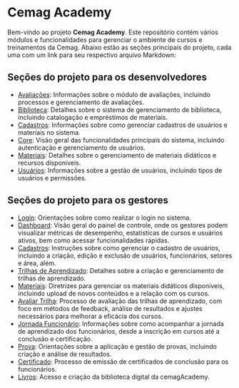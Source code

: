 # Cemag Academy

Bem-vindo ao projeto **Cemag Academy**. Este repositório contém vários módulos e funcionalidades para gerenciar o ambiente de cursos e treinamentos da Cemag. Abaixo estão as seções principais do projeto, cada uma com um link para seu respectivo arquivo Markdown:

## Seções do projeto para os desenvolvedores

- [Avaliações](/documentacao/documentacaoDesenvolvedores/avaliacoes.md): Informações sobre o módulo de avaliações, incluindo processos e gerenciamento de avaliações.
- [Biblioteca](/documentacao/documentacaoDesenvolvedores/biblioteca.md): Detalhes sobre o sistema de gerenciamento de biblioteca, incluindo catalogação e empréstimos de materiais.
- [Cadastros](/documentacao/documentacaoDesenvolvedores/cadastros.md): Informações sobre como gerenciar cadastros de usuários e materiais no sistema.
- [Core](/documentacao/documentacaoDesenvolvedores/core.md): Visão geral das funcionalidades principais do sistema, incluindo autenticação e gerenciamento de usuários.
- [Materiais](/documentacao/documentacaoDesenvolvedores/materiais.md): Detalhes sobre o gerenciamento de materiais didáticos e recursos disponíveis.
- [Usuários](/documentacao/documentacaoDesenvolvedores/users.md): Informações sobre a gestão de usuários, incluindo tipos de usuários e permissões.

## Seções do projeto para os gestores

- [Login](/documentacao/documentacaoGestores/login.md): Orientações sobre como realizar o login no sistema.
- [Dashboard](/documentacao/documentacaoGestores/dashboard.md): Visão geral do painel de controle, onde os gestores podem visualizar métricas de desempenho, estatísticas de cursos e usuários ativos, bem como acessar funcionalidades rápidas.
- [Cadastros](/documentacao/documentacaoGestores/cadastros.md): Instruções sobre como gerenciar o cadastro de usuários, incluindo a criação, edição e exclusão de usuários, funcionários, setores e área, além.
- [Trilhas de Aprendizado](/documentacao/documentacaoGestores/list_trilhas.md): Detalhes sobre a criação e gerenciamento de trilhas de aprendizado.
- [Materiais](/documentacao/documentacaoGestores/materiais.md): Diretrizes para gerenciar os materiais didáticos disponíveis, incluindo upload de novos conteúdos e a relação com os cursos.
- [Avaliar Trilha](/documentacao/documentacaoGestores/avaliarTrilha.md): Processo de avaliação das trilhas de aprendizado, com foco em métodos de feedback, análise de resultados e ajustes necessários para melhorar a eficácia dos cursos.
- [Jornada Funcionário](/documentacao/documentacaoGestores/jornada.md): Informações sobre como acompanhar a jornada de aprendizado dos funcionários, desde a inscrição em cursos até a conclusão e certificação.
- [Prova](/documentacao/documentacaoGestores/prova.md): Orientações sobre a aplicação e gestão de provas, incluindo criação e análise de resultados.
- [Certificado](/documentacao/documentacaoGestores/certificado.md): Processo de emissão de certificados de conclusão para os funcionários.
- [Livros](/documentacao/documentacaoGestores/livros.md): Acesso e criação da biblioteca digital da cemagAcademy.
